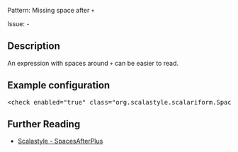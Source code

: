 Pattern: Missing space after `+`

Issue: -

## Description

An expression with spaces around `+` can be easier to read.

## Example configuration
<pre>&lt;check enabled=&quot;true&quot; class=&quot;org.scalastyle.scalariform.SpacesAfterPlusChecker&quot; level=&quot;warning&quot;/&gt;</pre>
<a name="org_scalastyle_scalariform_SpacesBeforePlusChecker" />

## Further Reading

* [Scalastyle - SpacesAfterPlus](https://scalastyle.beautiful-scala.com/rules-1.5.0.html#org_scalastyle_scalariform_SpacesAfterPlusChecker)